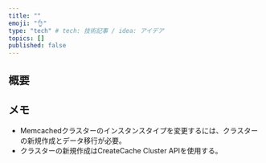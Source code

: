 ```yaml
---
title: ""
emoji: "👌"
type: "tech" # tech: 技術記事 / idea: アイデア
topics: []
published: false
---
```



## 概要

## メモ

- Memcachedクラスターのインスタンスタイプを変更するには、クラスターの新規作成とデータ移行が必要。
- クラスターの新規作成はCreateCache Cluster APIを使用する。
